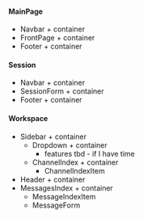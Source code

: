 
#### MainPage
* Navbar + container
* FrontPage + container
* Footer + container

#### Session
* Navbar + container
* SessionForm + container
* Footer + container

#### Workspace
* Sidebar + container
  * Dropdown + container
    * features tbd - if I have time
  * ChannelIndex + container
    * ChannelIndexItem
* Header + container
* MessagesIndex + container
  * MessageIndexItem
  * MessageForm

